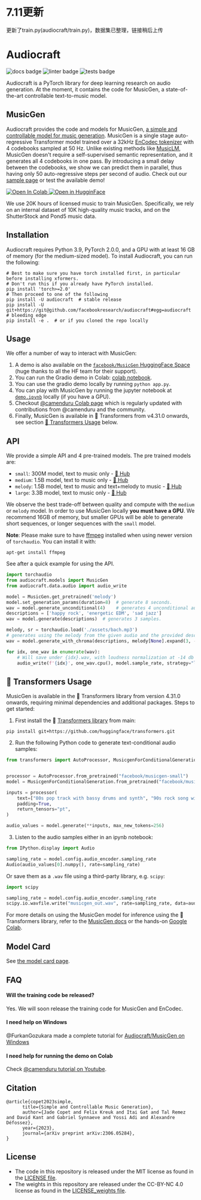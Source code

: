 # 7.11更新
更新了train.py(audiocraft/train.py)，数据集已整理，链接稍后上传
# Audiocraft
![docs badge](https://github.com/facebookresearch/audiocraft/workflows/audiocraft_docs/badge.svg)
![linter badge](https://github.com/facebookresearch/audiocraft/workflows/audiocraft_linter/badge.svg)
![tests badge](https://github.com/facebookresearch/audiocraft/workflows/audiocraft_tests/badge.svg)

Audiocraft is a PyTorch library for deep learning research on audio generation. At the moment, it contains the code for MusicGen, a state-of-the-art controllable text-to-music model.

## MusicGen

Audiocraft provides the code and models for MusicGen, [a simple and controllable model for music generation][arxiv]. MusicGen is a single stage auto-regressive
Transformer model trained over a 32kHz <a href="https://github.com/facebookresearch/encodec">EnCodec tokenizer</a> with 4 codebooks sampled at 50 Hz. Unlike existing methods like [MusicLM](https://arxiv.org/abs/2301.11325), MusicGen doesn't require a self-supervised semantic representation, and it generates
all 4 codebooks in one pass. By introducing a small delay between the codebooks, we show we can predict
them in parallel, thus having only 50 auto-regressive steps per second of audio.
Check out our [sample page][musicgen_samples] or test the available demo!

<a target="_blank" href="https://colab.research.google.com/drive/1-Xe9NCdIs2sCUbiSmwHXozK6AAhMm7_i?usp=sharing">
  <img src="https://colab.research.google.com/assets/colab-badge.svg" alt="Open In Colab"/>
</a>
<a target="_blank" href="https://huggingface.co/spaces/facebook/MusicGen">
  <img src="https://huggingface.co/datasets/huggingface/badges/raw/main/open-in-hf-spaces-sm.svg" alt="Open in HugginFace"/>
</a>
<br>

We use 20K hours of licensed music to train MusicGen. Specifically, we rely on an internal dataset of 10K high-quality music tracks, and on the ShutterStock and Pond5 music data.

## Installation
Audiocraft requires Python 3.9, PyTorch 2.0.0, and a GPU with at least 16 GB of memory (for the medium-sized model). To install Audiocraft, you can run the following:

```shell
# Best to make sure you have torch installed first, in particular before installing xformers.
# Don't run this if you already have PyTorch installed.
pip install 'torch>=2.0'
# Then proceed to one of the following
pip install -U audiocraft  # stable release
pip install -U git+https://git@github.com/facebookresearch/audiocraft#egg=audiocraft  # bleeding edge
pip install -e .  # or if you cloned the repo locally
```

## Usage
We offer a number of way to interact with MusicGen:
1. A demo is also available on the [`facebook/MusicGen`  HuggingFace Space](https://huggingface.co/spaces/facebook/MusicGen) (huge thanks to all the HF team for their support).
2. You can run the Gradio demo in Colab: [colab notebook](https://colab.research.google.com/drive/1fxGqfg96RBUvGxZ1XXN07s3DthrKUl4-?usp=sharing).
3. You can use the gradio demo locally by running `python app.py`.
4. You can play with MusicGen by running the jupyter notebook at [`demo.ipynb`](./demo.ipynb) locally (if you have a GPU).
5. Checkout [@camenduru Colab page](https://github.com/camenduru/MusicGen-colab) which is regularly
  updated with contributions from @camenduru and the community.
6. Finally, MusicGen is available in 🤗 Transformers from v4.31.0 onwards, see section [🤗 Transformers Usage](#-transformers-usage) below.

## API

We provide a simple API and 4 pre-trained models. The pre trained models are:
- `small`: 300M model, text to music only - [🤗 Hub](https://huggingface.co/facebook/musicgen-small)
- `medium`: 1.5B model, text to music only - [🤗 Hub](https://huggingface.co/facebook/musicgen-medium)
- `melody`: 1.5B model, text to music and text+melody to music - [🤗 Hub](https://huggingface.co/facebook/musicgen-melody)
- `large`: 3.3B model, text to music only - [🤗 Hub](https://huggingface.co/facebook/musicgen-large)

We observe the best trade-off between quality and compute with the `medium` or `melody` model.
In order to use MusicGen locally **you must have a GPU**. We recommend 16GB of memory, but smaller
GPUs will be able to generate short sequences, or longer sequences with the `small` model.

**Note**: Please make sure to have [ffmpeg](https://ffmpeg.org/download.html) installed when using newer version of `torchaudio`.
You can install it with:
```
apt-get install ffmpeg
```

See after a quick example for using the API.

```python
import torchaudio
from audiocraft.models import MusicGen
from audiocraft.data.audio import audio_write

model = MusicGen.get_pretrained('melody')
model.set_generation_params(duration=8)  # generate 8 seconds.
wav = model.generate_unconditional(4)    # generates 4 unconditional audio samples
descriptions = ['happy rock', 'energetic EDM', 'sad jazz']
wav = model.generate(descriptions)  # generates 3 samples.

melody, sr = torchaudio.load('./assets/bach.mp3')
# generates using the melody from the given audio and the provided descriptions.
wav = model.generate_with_chroma(descriptions, melody[None].expand(3, -1, -1), sr)

for idx, one_wav in enumerate(wav):
    # Will save under {idx}.wav, with loudness normalization at -14 db LUFS.
    audio_write(f'{idx}', one_wav.cpu(), model.sample_rate, strategy="loudness", loudness_compressor=True)
```

## 🤗 Transformers Usage

MusicGen is available in the 🤗 Transformers library from version 4.31.0 onwards, requiring minimal dependencies 
and additional packages. Steps to get started:

1. First install the 🤗 [Transformers library](https://github.com/huggingface/transformers) from main:

```
pip install git+https://github.com/huggingface/transformers.git
```

2. Run the following Python code to generate text-conditional audio samples:

```py
from transformers import AutoProcessor, MusicgenForConditionalGeneration


processor = AutoProcessor.from_pretrained("facebook/musicgen-small")
model = MusicgenForConditionalGeneration.from_pretrained("facebook/musicgen-small")

inputs = processor(
    text=["80s pop track with bassy drums and synth", "90s rock song with loud guitars and heavy drums"],
    padding=True,
    return_tensors="pt",
)

audio_values = model.generate(**inputs, max_new_tokens=256)
```

3. Listen to the audio samples either in an ipynb notebook:

```py
from IPython.display import Audio

sampling_rate = model.config.audio_encoder.sampling_rate
Audio(audio_values[0].numpy(), rate=sampling_rate)
```

Or save them as a `.wav` file using a third-party library, e.g. `scipy`:

```py
import scipy

sampling_rate = model.config.audio_encoder.sampling_rate
scipy.io.wavfile.write("musicgen_out.wav", rate=sampling_rate, data=audio_values[0, 0].numpy())
```

For more details on using the MusicGen model for inference using the 🤗 Transformers library, refer to the 
[MusicGen docs](https://huggingface.co/docs/transformers/main/en/model_doc/musicgen) or the hands-on 
[Google Colab](https://colab.research.google.com/github/sanchit-gandhi/notebooks/blob/main/MusicGen.ipynb).

## Model Card

See [the model card page](./MODEL_CARD.md).

## FAQ

#### Will the training code be released?

Yes. We will soon release the training code for MusicGen and EnCodec.


#### I need help on Windows

@FurkanGozukara made a complete tutorial for [Audiocraft/MusicGen on Windows](https://youtu.be/v-YpvPkhdO4)

#### I need help for running the demo on Colab

Check [@camenduru tutorial on Youtube](https://www.youtube.com/watch?v=EGfxuTy9Eeo).


## Citation
```
@article{copet2023simple,
      title={Simple and Controllable Music Generation},
      author={Jade Copet and Felix Kreuk and Itai Gat and Tal Remez and David Kant and Gabriel Synnaeve and Yossi Adi and Alexandre Défossez},
      year={2023},
      journal={arXiv preprint arXiv:2306.05284},
}
```

## License
* The code in this repository is released under the MIT license as found in the [LICENSE file](LICENSE).
* The weights in this repository are released under the CC-BY-NC 4.0 license as found in the [LICENSE_weights file](LICENSE_weights).

[arxiv]: https://arxiv.org/abs/2306.05284
[musicgen_samples]: https://ai.honu.io/papers/musicgen/
